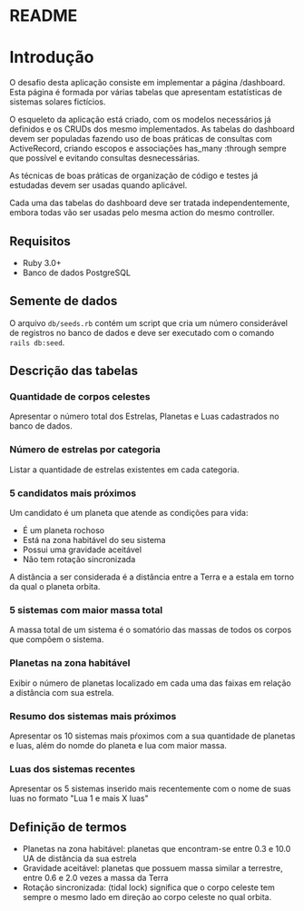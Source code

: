 # README

# Introdução

O desafio desta aplicação consiste em implementar a página /dashboard. Esta página é formada por várias tabelas que
apresentam estatísticas de sistemas solares fictícios.

O esqueleto da aplicação está criado, com os modelos necessários já definidos e os CRUDs dos mesmo implementados. As
tabelas do dashboard devem ser populadas fazendo uso de boas práticas de consultas com ActiveRecord, criando escopos e
associações has_many :through sempre que possível e evitando consultas desnecessárias.

As técnicas de boas práticas de organização de código e testes já estudadas devem ser usadas quando aplicável.

Cada uma das tabelas do dashboard deve ser tratada independentemente, embora todas vão ser usadas pelo mesma action do
mesmo controller.

## Requisitos

- Ruby 3.0+
- Banco de dados PostgreSQL

## Semente de dados

O arquivo `db/seeds.rb` contém um script que cria um número considerável de registros no banco de dados e deve ser
executado com o comando `rails db:seed`.

## Descrição das tabelas

### Quantidade de corpos celestes

Apresentar o número total dos Estrelas, Planetas e Luas cadastrados no banco de dados.

### Número de estrelas por categoria

Listar a quantidade de estrelas existentes em cada categoria.

### 5 candidatos mais próximos

Um candidato é um planeta que atende as condições para vida:

- É um planeta rochoso
- Está na zona habitável do seu sistema
- Possui uma gravidade aceitável
- Não tem rotação sincronizada

A distância a ser considerada é a distância entre a Terra e a estala em torno da qual o planeta orbita.

### 5 sistemas com maior massa total

A massa total de um sistema é o somatório das massas de todos os corpos que compõem o sistema.

### Planetas na zona habitável

Exibir o número de planetas localizado em cada uma das faixas em relação a distância com sua estrela.

### Resumo dos sistemas mais próximos

Apresentar os 10 sistemas mais pŕoximos com a sua quantidade de planetas e luas, além do nomde do planeta e lua com
maior massa.

### Luas dos sistemas recentes

Apresentar os 5 sistemas inserido mais recentemente com o nome de suas luas no formato "Lua 1 e mais X luas"

## Definição de termos

- Planetas na zona habitável: planetas que encontram-se entre 0.3 e 10.0 UA de distância da sua estrela
- Gravidade aceitável: planetas que possuem massa similar a terrestre, entre 0.6 e 2.0 vezes a massa da Terra
- Rotação sincronizada: (tidal lock) significa que o corpo celeste tem sempre o mesmo lado em direção ao corpo celeste
  no qual orbita.
